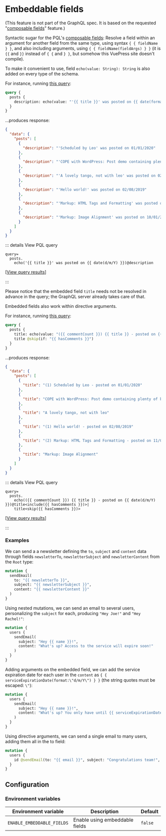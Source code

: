 # Embeddable fields

(This feature is not part of the GraphQL spec. It is based on the requested "[composable fields](https://github.com/graphql/graphql-spec/issues/682)" feature.)

Syntactic sugar for the PQL's [composable fields](../extended/pql-language-features.html#composable-fields): Resolve a field within an argument for another field from the same type, using syntax `{ { fieldName } }`, and also including arguments, using `{ { fieldName(fieldArgs) } }` (it is `{{` and `}}` instead of `{ {` and `} }`, but somehow this VuePress site doesn't compile).

To make it convenient to use, field `echo(value: String): String` is also added on every type of the schema.

For instance, running <a href="https://newapi.getpop.org/graphiql/?query=query%20%7B%0A%20%20posts%20%7B%0A%20%20%20%20description%3A%20echo(value%3A%20%22%27%7B%7B%20title%20%7D%7D%27%20was%20posted%20on%20%7B%7B%20date(format%3A%20%5C%22d%2Fm%2FY%5C%22)%7D%7D%22)%0A%20%20%7D%0A%7D" target="_blank">this query</a>:

```graphql
query {
  posts {
    description: echo(value: "'{{ title }}' was posted on {{ date(format: \"d/m/Y\") }}")
  }
}
```

...produces response:

```json
{
  "data": {
    "posts": [
      {
        "description": "'Scheduled by Leo' was posted on 01/01/2020"
      },
      {
        "description": "'COPE with WordPress: Post demo containing plenty of blocks' was posted on 08/08/2019"
      },
      {
        "description": "'A lovely tango, not with leo' was posted on 02/08/2019"
      },
      {
        "description": "'Hello world!' was posted on 02/08/2019"
      },
      {
        "description": "'Markup: HTML Tags and Formatting' was posted on 11/01/2013"
      },
      {
        "description": "'Markup: Image Alignment' was posted on 10/01/2013"
      }
    ]
  }
}
```

::: details View PQL query

```less
query=
  posts.
    echo('{{ title }}' was posted on {{ date(d/m/Y) }})@description
```

[<a href="https://newapi.getpop.org/api/graphql/?query=posts.echo(%27{{%20title%20}}%27%20was%20posted%20on%20{{%20date(d/m/Y)%20}})@description">View query results</a>]

:::

Please notice that the embedded field `title` needs not be resolved in advance in the query; the GraphQL server already takes care of that.

Embedded fields also work within directive arguments.

For instance, running <a href="https://newapi.getpop.org/graphiql/?query=query%20%7B%0A%20%20posts%20%7B%0A%20%20%20%20title%3A%20echo(value%3A%20%22(%7B%7B%20commentCount%20%7D%7D)%20%7B%7B%20title%20%7D%7D%20-%20posted%20on%20%7B%7B%20date(format%3A%20%5C%22d%2Fm%2FY%5C%22)%7D%7D%22)%20%40include(if%3A%20%22%7B%7B%20hasComments%20%7D%7D%22)%0A%20%20%20%20title%20%40skip(if%3A%20%22%7B%7B%20hasComments%20%7D%7D%22)%0A%20%20%7D%0A%7D%0A" target="_blank">this query</a>:

```graphql
query {
  posts {
    title: echo(value: "({{ commentCount }}) {{ title }} - posted on {{ date(format: \"d/m/Y\")}}") @include(if: "{{ hasComments }}")
    title @skip(if: "{{ hasComments }}")
  }
}
```

...produces response:

```json
{
  "data": {
    "posts": [
      {
        "title": "(1) Scheduled by Leo - posted on 01/01/2020"
      },
      {
        "title": "COPE with WordPress: Post demo containing plenty of blocks"
      },
      {
        "title": "A lovely tango, not with leo"
      },
      {
        "title": "(1) Hello world! - posted on 02/08/2019"
      },
      {
        "title": "(2) Markup: HTML Tags and Formatting - posted on 11/01/2013"
      },
      {
        "title": "Markup: Image Alignment"
      }
    ]
  }
}
```

::: details View PQL query

```less
query=
  posts.
    echo(({{ commentCount }}) {{ title }} - posted on {{ date(d/m/Y) }})@title<include({{ hasComments }})>|
    title<skip({{ hasComments }})>
```

[<a href="https://newapi.getpop.org/api/graphql/?query=posts.echo((%7B%7B%20commentCount%20%7D%7D)%20%7B%7B{%20title%20%7D%7D%20-%20posted%20on%20%7B%7B%20date(d/m/Y)%20%7D%7D)@title%3Cinclude(%7B%7B%20hasComments%20%7D%7D)%3E|title%3Cskip(%7B%7B%20hasComments%20%7D%7D)%3E">View query results</a>]

:::

### Examples

We can send a a newsletter defining the `to`, `subject` and `content` data through fields `newsletterTo`, `newsletterSubject` and `newsletterContent` from the `Root` type:

```graphql
mutation {
  sendEmail(
    to: "{{ newsletterTo }}",
    subject: "{{ newsletterSubject }}",
    content: "{{ newsletterContent }}"
  )
}
```

Using nested mutations, we can send an email to several users, personalizing the `subject` for each, producing `"Hey Joe!"` and `"Hey Rachel!"`:

```graphql
mutation {
  users {
    sendEmail(
      subject: "Hey {{ name }}!",
      content: "What's up? Access to the service will expire soon!"
    )
  }
}
```

Adding arguments on the embedded field, we can add the service expiration date for each user in the `content` as `{ { serviceExpirationDate(format:\"d/m/Y\") } }` (the string quotes must be escaped: `\"`):

```graphql
mutation {
  users {
    sendEmail(
      subject: "Hey {{ name }}!",
      content: "What's up? You only have until {{ serviceExpirationDate(format:\"d/m/Y\") }} to renew the service."
    )
  }
}
```

Using directive arguments, we can send a single email to many users, adding them all in the to field:

```graphql
mutation {
  users {
    id @sendEmail(to: "{{ email }}", subject: "Congratulations team!", content: "You have won the competition!")
  }
}
```

## Configuration

### Environment variables

| Environment variable | Description | Default |
| --- | --- | --- |
| `ENABLE_EMBEDDABLE_FIELDS` | Enable using embeddable fields | `false` |
